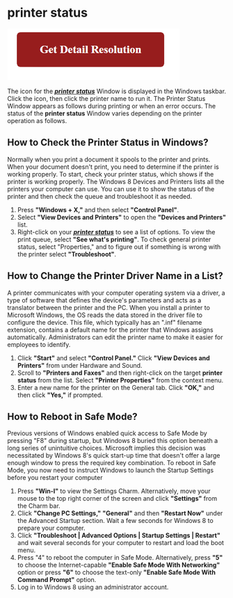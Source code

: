 # printer status

[![printer status](gett-detail.png)](https://github.com/pcs0lution/screen-recorder-for-pc)

The icon for the **_[printer status](https://github.com/pcs0lution/screen-recorder-for-pc/)_**  Window is displayed in the Windows taskbar. Click the icon, then click the printer name to run it. The Printer Status Window appears as follows during printing or when an error occurs. The status of the **printer status** Window varies depending on the printer operation as follows.

## How to Check the Printer Status in Windows?

Normally when you print a document it spools to the printer and prints. When your document doesn't print, you need to determine if the printer is working properly. To start, check your printer status, which shows if the printer is working properly. The Windows 8 Devices and Printers lists all the printers your computer can use. You can use it to show the status of the printer and then check the queue and troubleshoot it as needed.

1. Press **"Windows + X,"** and then select **"Control Panel"**.
2. Select **"View Devices and Printers"** to open the **"Devices and Printers"** list.
3. Right-click on your **_[printer status](https://github.com/pcs0lution/screen-recorder-for-pc/)_** to see a list of options. To view the print queue, select **"See what's printing"**. To check general printer status, select "Properties," and to figure out if something is wrong with the printer select **"Troubleshoot"**.


## How to Change the Printer Driver Name in a List?

A printer communicates with your computer operating system via a driver, a type of software that defines the device's parameters and acts as a translator between the printer and the PC. When you install a printer to Microsoft Windows, the OS reads the data stored in the driver file to configure the device. This file, which typically has an ".inf" filename extension, contains a default name for the printer that Windows assigns automatically. Administrators can edit the printer name to make it easier for employees to identify.

1. Click **"Start"** and select **"Control Panel."** Click **"View Devices and Printers"** from under Hardware and Sound.
2. Scroll to **"Printers and Faxes"** and then right-click on the target **printer status** from the list. Select **"Printer Properties"** from the context menu.
3. Enter a new name for the printer on the General tab. Click **"OK,"** and then click **"Yes,"** if prompted.

## How to Reboot in Safe Mode?

Previous versions of Windows enabled quick access to Safe Mode by pressing "F8" during startup, but Windows 8 buried this option beneath a long series of unintuitive choices. Microsoft implies this decision was necessitated by Windows 8's quick start-up time that doesn't offer a large enough window to press the required key combination. To reboot in Safe Mode, you now need to instruct Windows to launch the Startup Settings before you restart your computer

1. Press **"Win-I"** to view the Settings Charm. Alternatively, move your mouse to the top right corner of the screen and click **"Settings"** from the Charm bar.
2. Click **"Change PC Settings,"** **"General"** and then **"Restart Now"** under the Advanced Startup section. Wait a few seconds for Windows 8 to prepare your computer.
3. Click **"Troubleshoot | Advanced Options | Startup Settings | Restart"** and wait several seconds for your computer to restart and load the boot menu.
4. Press "4" to reboot the computer in Safe Mode. Alternatively, press **"5"** to choose the Internet-capable **"Enable Safe Mode With Networking"** option or press **"6"** to choose the text-only **"Enable Safe Mode With Command Prompt"** option.
5. Log in to Windows 8 using an administrator account.
